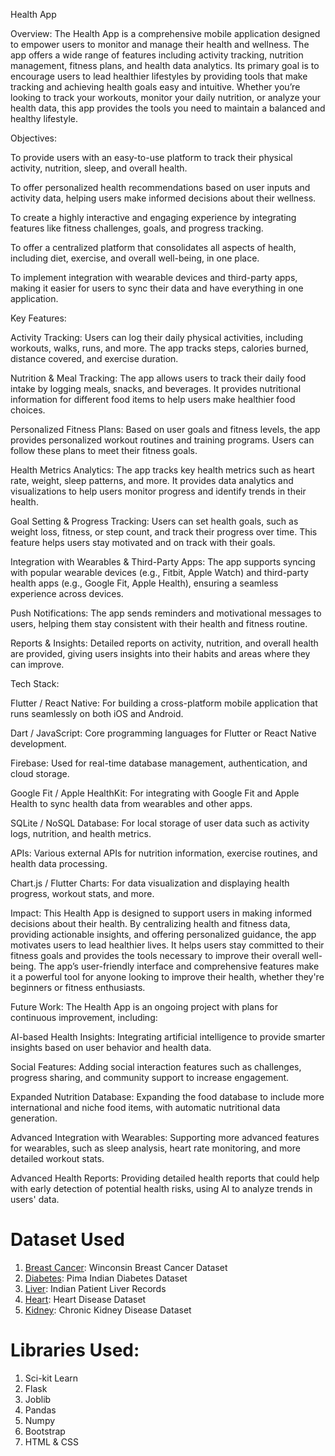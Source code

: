 Health App

Overview:
The Health App is a comprehensive mobile application designed to empower users to monitor and manage their health and wellness. The app offers a wide range of features including activity tracking, nutrition management, fitness plans, and health data analytics. Its primary goal is to encourage users to lead healthier lifestyles by providing tools that make tracking and achieving health goals easy and intuitive. Whether you’re looking to track your workouts, monitor your daily nutrition, or analyze your health data, this app provides the tools you need to maintain a balanced and healthy lifestyle.

Objectives:

To provide users with an easy-to-use platform to track their physical activity, nutrition, sleep, and overall health.

To offer personalized health recommendations based on user inputs and activity data, helping users make informed decisions about their wellness.

To create a highly interactive and engaging experience by integrating features like fitness challenges, goals, and progress tracking.

To offer a centralized platform that consolidates all aspects of health, including diet, exercise, and overall well-being, in one place.

To implement integration with wearable devices and third-party apps, making it easier for users to sync their data and have everything in one application.

Key Features:

Activity Tracking: Users can log their daily physical activities, including workouts, walks, runs, and more. The app tracks steps, calories burned, distance covered, and exercise duration.

Nutrition & Meal Tracking: The app allows users to track their daily food intake by logging meals, snacks, and beverages. It provides nutritional information for different food items to help users make healthier food choices.

Personalized Fitness Plans: Based on user goals and fitness levels, the app provides personalized workout routines and training programs. Users can follow these plans to meet their fitness goals.

Health Metrics Analytics: The app tracks key health metrics such as heart rate, weight, sleep patterns, and more. It provides data analytics and visualizations to help users monitor progress and identify trends in their health.

Goal Setting & Progress Tracking: Users can set health goals, such as weight loss, fitness, or step count, and track their progress over time. This feature helps users stay motivated and on track with their goals.

Integration with Wearables & Third-Party Apps: The app supports syncing with popular wearable devices (e.g., Fitbit, Apple Watch) and third-party health apps (e.g., Google Fit, Apple Health), ensuring a seamless experience across devices.

Push Notifications: The app sends reminders and motivational messages to users, helping them stay consistent with their health and fitness routine.

Reports & Insights: Detailed reports on activity, nutrition, and overall health are provided, giving users insights into their habits and areas where they can improve.

Tech Stack:

Flutter / React Native: For building a cross-platform mobile application that runs seamlessly on both iOS and Android.

Dart / JavaScript: Core programming languages for Flutter or React Native development.

Firebase: Used for real-time database management, authentication, and cloud storage.

Google Fit / Apple HealthKit: For integrating with Google Fit and Apple Health to sync health data from wearables and other apps.

SQLite / NoSQL Database: For local storage of user data such as activity logs, nutrition, and health metrics.

APIs: Various external APIs for nutrition information, exercise routines, and health data processing.

Chart.js / Flutter Charts: For data visualization and displaying health progress, workout stats, and more.

Impact:
This Health App is designed to support users in making informed decisions about their health. By centralizing health and fitness data, providing actionable insights, and offering personalized guidance, the app motivates users to lead healthier lives. It helps users stay committed to their fitness goals and provides the tools necessary to improve their overall well-being. The app’s user-friendly interface and comprehensive features make it a powerful tool for anyone looking to improve their health, whether they're beginners or fitness enthusiasts.

Future Work:
The Health App is an ongoing project with plans for continuous improvement, including:

AI-based Health Insights: Integrating artificial intelligence to provide smarter insights based on user behavior and health data.

Social Features: Adding social interaction features such as challenges, progress sharing, and community support to increase engagement.

Expanded Nutrition Database: Expanding the food database to include more international and niche food items, with automatic nutritional data generation.

Advanced Integration with Wearables: Supporting more advanced features for wearables, such as sleep analysis, heart rate monitoring, and more detailed workout stats.

Advanced Health Reports: Providing detailed health reports that could help with early detection of potential health risks, using AI to analyze trends in users' data.



# Dataset Used
1. [Breast Cancer](https://www.kaggle.com/uciml/breast-cancer-wisconsin-data): Winconsin Breast Cancer Dataset
2. [Diabetes](https://www.kaggle.com/uciml/pima-indians-diabetes-database): Pima Indian Diabetes Dataset
3. [Liver](https://www.kaggle.com/uciml/indian-liver-patient-records): Indian Patient Liver Records
4. [Heart](https://www.kaggle.com/ronitf/heart-disease-uci): Heart Disease Dataset
5. [Kidney](https://www.kaggle.com/mansoordaku/ckdisease): Chronic Kidney Disease Dataset

# Libraries Used:
 1. Sci-kit Learn
 2. Flask
 3. Joblib
 4. Pandas
 5. Numpy
 6. Bootstrap
 7. HTML & CSS
 
